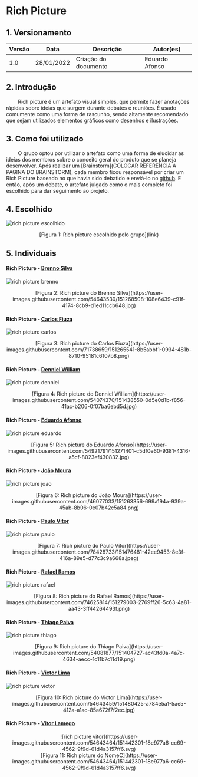 # Rich Picture

## 1. Versionamento

Versão|Data|Descrição|Autor(es)
------|----|---------|--------
1.0   | 28/01/2022 | Criação do documento | Eduardo Afonso

## 2. Introdução

&emsp;&emsp; Rich picture é um artefato visual simples, que permite fazer anotações rápidas sobre ideias que surgem durante debates e reuniões. É usado comumente como uma forma de rascunho, sendo altamente recomendado que sejam utilizados elementos gráficos como desenhos e ilustrações.</p>

## 3. Como foi utilizado

&emsp;&emsp; O grupo optou por utilizar o artefato como uma forma de elucidar as ideias dos membros sobre o conceito geral do produto que se planeja desenvolver. Após realizar um [Brainstorm](COLOCAR REFERENCIA A PAGINA DO BRAINSTORM), cada membro ficou responsável por criar um Rich Picture baseado no que havia sido debatido e enviá-lo no [github](https://github.com/UnBArqDsw2021-2/2021.2_G4_ProjetoProdutores_docs/issues/1). E então, após um debate, o artefato julgado como o mais completo foi escolhido para dar 
seguimento ao projeto.

## 4. Escolhido

![rich picture escolhido](link)
<center>[Figura 1: Rich picture escolhido pelo grupo](link)</center>


## 5. Individuais

#### Rich Picture - [Brenno Silva](https://github.com/brenno-silva)
![rich picture brenno](https://user-images.githubusercontent.com/54643530/151268508-108e6439-c91f-4174-8cb9-d1ed11ccb648.jpg)
<center>[Figura 2: Rich picture do Brenno Silva](https://user-images.githubusercontent.com/54643530/151268508-108e6439-c91f-4174-8cb9-d1ed11ccb648.jpg)</center>

#### Rich Picture - [Carlos Fiuza](https://github.com/CarlosFiuza)
![rich picture carlos](https://user-images.githubusercontent.com/71738659/151265541-8b5abbf1-0934-481b-8710-95181c6107b8.png)
<center>[Figura 3: Rich picture do Carlos Fiuza](https://user-images.githubusercontent.com/71738659/151265541-8b5abbf1-0934-481b-8710-95181c6107b8.png)</center>

#### Rich Picture - [Denniel William](https://github.com/Denniel-sudo)
![rich picture denniel](https://user-images.githubusercontent.com/54074370/151438550-0d5e0d1b-f856-41ac-b206-0f07ba6ebd5d.jpg)
<center>[Figura 4: Rich picture do Denniel William](https://user-images.githubusercontent.com/54074370/151438550-0d5e0d1b-f856-41ac-b206-0f07ba6ebd5d.jpg)</center>

#### Rich Picture - [Eduardo Afonso](https://github.com/oEduardoAfonso)
![rich picture eduardo](https://user-images.githubusercontent.com/54921791/151271401-c5df0e60-9381-4316-a5cf-8023ef430832.jpg)
<center>[Figura 5: Rich picture do Eduardo Afonso](https://user-images.githubusercontent.com/54921791/151271401-c5df0e60-9381-4316-a5cf-8023ef430832.jpg)</center>

#### Rich Picture - [João Moura](https://github.com/Joao-Moura)
![rich picture joao](https://user-images.githubusercontent.com/46077033/151263356-699a194a-939a-45ab-8b06-0e07b42c5a84.png)
<center>[Figura 6: Rich picture do João Moura](https://user-images.githubusercontent.com/46077033/151263356-699a194a-939a-45ab-8b06-0e07b42c5a84.png)</center>

#### Rich Picture - [Paulo Vitor](https://github.com/PauloAbiAcl)
![rich picture paulo](https://user-images.githubusercontent.com/78428733/151476481-42ee9453-8e3f-416a-89e5-d77c3c9a668a.jpeg)
<center>[Figura 7: Rich picture do Paulo Vitor](https://user-images.githubusercontent.com/78428733/151476481-42ee9453-8e3f-416a-89e5-d77c3c9a668a.jpeg)</center>

#### Rich Picture - [Rafael Ramos](https://github.com/RcleydsonR)
![rich picture rafael](https://user-images.githubusercontent.com/74625814/151279003-2769ff26-5c63-4a81-aa43-3ff44264493f.png)
<center>[Figura 8: Rich picture do Rafael Ramos](https://user-images.githubusercontent.com/74625814/151279003-2769ff26-5c63-4a81-aa43-3ff44264493f.png)</center>

#### Rich Picture - [Thiago Paiva](https://github.com/thiagohdaqw)
![rich picture thiago](https://user-images.githubusercontent.com/54081877/151404727-ac43fd0a-4a7c-4634-aecc-1c11b7c11d19.png)
<center>[Figura 9: Rich picture do Thiago Paiva](https://user-images.githubusercontent.com/54081877/151404727-ac43fd0a-4a7c-4634-aecc-1c11b7c11d19.png)</center>

#### Rich Picture - [Victor Lima](https://github.com/vital14)
![rich picture victor](https://user-images.githubusercontent.com/54643459/151480425-a784e5a1-5ae5-412a-a1ac-85a672f7f2ec.jpg)
<center>[Figura 10: Rich picture do Victor Lima](https://user-images.githubusercontent.com/54643459/151480425-a784e5a1-5ae5-412a-a1ac-85a672f7f2ec.jpg)</center>

#### Rich Picture - [Vitor Lamego](https://github.com/VitorLamego)
<center>![rich picture vitor](https://user-images.githubusercontent.com/54643464/151442301-18e977a6-cc69-4562-9f9d-61d4a3157ff6.svg)</center>
<center>[Figura 11: Rich picture do NomeC](https://user-images.githubusercontent.com/54643464/151442301-18e977a6-cc69-4562-9f9d-61d4a3157ff6.svg)</center>
